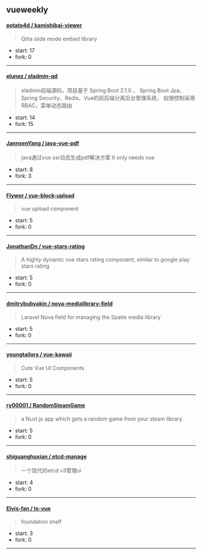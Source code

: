 ## vueweekly

#### [potato4d / kamishibai-viewer](https://github.com/potato4d/kamishibai-viewer)

> Qiita slide mode embed library

+ start: 17
+ fork: 0

----


#### [elunez / eladmin-qd](https://github.com/elunez/eladmin-qd)

> eladmin前端源码，项目基于 Spring Boot 2.1.0 、 Spring Boot Jpa、 Spring Security、Redis、Vue的前后端分离后台管理系统， 权限控制采用 RBAC，菜单动态路由

+ start: 14
+ fork: 15

----


#### [JannsenYang / java-vue-pdf](https://github.com/JannsenYang/java-vue-pdf)

> java通过vue ssr动态生成pdf解决方案  It only needs vue

+ start: 8
+ fork: 3

----


#### [Flywor / vue-block-upload](https://github.com/Flywor/vue-block-upload)

> vue upload component

+ start: 5
+ fork: 0

----


#### [JonathanDn / vue-stars-rating](https://github.com/JonathanDn/vue-stars-rating)

> A highly dynamic vue stars rating component, similar to google play stars rating

+ start: 5
+ fork: 0

----


#### [dmitrybubyakin / nova-medialibrary-field](https://github.com/dmitrybubyakin/nova-medialibrary-field)

> Laravel Nova field for managing the Spatie media library

+ start: 5
+ fork: 0

----


#### [youngtailors / vue-kawaii](https://github.com/youngtailors/vue-kawaii)

> Cute Vue UI Components

+ start: 5
+ fork: 0

----


#### [ry00001 / RandomSteamGame](https://github.com/ry00001/RandomSteamGame)

> a Nuxt.js app which gets a random game from your steam library

+ start: 5
+ fork: 0

----


#### [shiguanghuxian / etcd-manage](https://github.com/shiguanghuxian/etcd-manage)

> 一个现代的etcd v3管理ui

+ start: 4
+ fork: 0

----


#### [Elvis-fan / ts-vue](https://github.com/Elvis-fan/ts-vue)

> foundation shelf

+ start: 3
+ fork: 0

----

